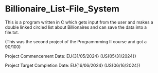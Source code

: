 # Billionaire_List-File_System
This is a program written in C which gets input from the user and makes a double linked circled list about Billionaires and can save the data into a file.txt.

(This was the second project of the Programmming II course and got a 90/100)

Project Commencement Date: EU{31/05/2024} (US{05/31/2024})

Project Target Completion Date: EU{16/06/2024} (US{06/16/2024})
